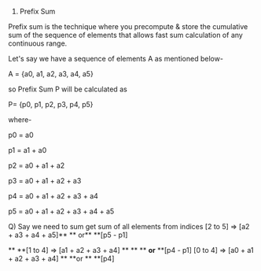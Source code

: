 1. Prefix Sum

Prefix sum is the technique where you precompute & store the cumulative sum of the sequence of elements that allows fast sum calculation of any continuous range.

Let's say we have a sequence of elements A as mentioned below-

A = {a0, a1, a2, a3, a4, a5}

so Prefix Sum P will be calculated as

P= {p0, p1, p2, p3, p4, p5}

where-

p0 = a0

p1 = a1 + a0

p2 = a0 + a1 + a2

p3 = a0 + a1 + a2 + a3

p4 = a0 + a1 + a2 + a3 + a4

p5 = a0 + a1 + a2 + a3 + a4 + a5

Q) Say we need to sum get sum of all elements from indices
[2 to 5] => [a2 + a3 + a4 + a5]\*\* ** or** \*\*[p5 - p1]

\*\* **[1 to 4] => [a1 + a2 + a3 + a4] ** \*\* \*\* **or** **[p4 - p1]
[0 to 4] => [a0 + a1 + a2 + a3 + a4] ** **or ** \*\*[p4]
